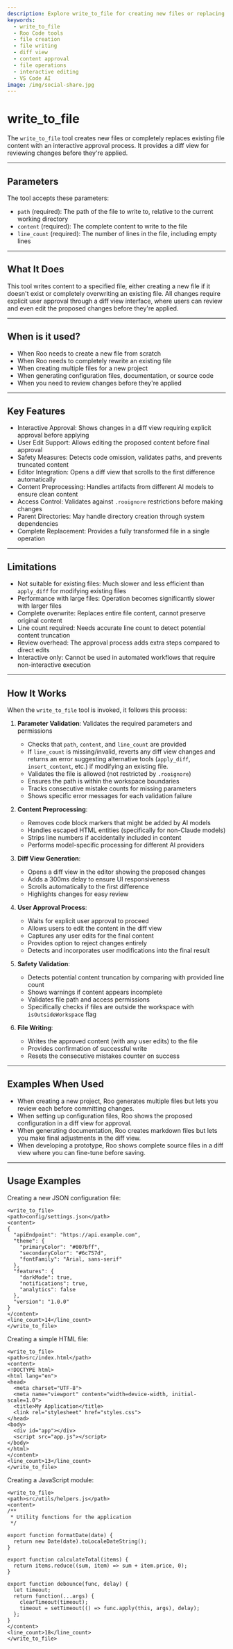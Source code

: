 ```yaml
---
description: Explore write_to_file for creating new files or replacing content with interactive diff view approval, ensuring safe file operations in Roo Code.
keywords:
  - write_to_file
  - Roo Code tools
  - file creation
  - file writing
  - diff view
  - content approval
  - file operations
  - interactive editing
  - VS Code AI
image: /img/social-share.jpg
---
```


# write_to_file

The `write_to_file` tool creates new files or completely replaces existing file content with an interactive approval process. It provides a diff view for reviewing changes before they're applied.

---

## Parameters

The tool accepts these parameters:

- `path` (required): The path of the file to write to, relative to the current working directory
- `content` (required): The complete content to write to the file
- `line_count` (required): The number of lines in the file, including empty lines

---

## What It Does

This tool writes content to a specified file, either creating a new file if it doesn't exist or completely overwriting an existing file. All changes require explicit user approval through a diff view interface, where users can review and even edit the proposed changes before they're applied.

---

## When is it used?

- When Roo needs to create a new file from scratch
- When Roo needs to completely rewrite an existing file
- When creating multiple files for a new project
- When generating configuration files, documentation, or source code
- When you need to review changes before they're applied

---

## Key Features

- Interactive Approval: Shows changes in a diff view requiring explicit approval before applying
- User Edit Support: Allows editing the proposed content before final approval
- Safety Measures: Detects code omission, validates paths, and prevents truncated content
- Editor Integration: Opens a diff view that scrolls to the first difference automatically
- Content Preprocessing: Handles artifacts from different AI models to ensure clean content
- Access Control: Validates against `.rooignore` restrictions before making changes
- Parent Directories: May handle directory creation through system dependencies
- Complete Replacement: Provides a fully transformed file in a single operation

---

## Limitations

- Not suitable for existing files: Much slower and less efficient than `apply_diff` for modifying existing files
- Performance with large files: Operation becomes significantly slower with larger files
- Complete overwrite: Replaces entire file content, cannot preserve original content
- Line count required: Needs accurate line count to detect potential content truncation
- Review overhead: The approval process adds extra steps compared to direct edits
- Interactive only: Cannot be used in automated workflows that require non-interactive execution

---

## How It Works

When the `write_to_file` tool is invoked, it follows this process:

1. **Parameter Validation**: Validates the required parameters and permissions
   - Checks that `path`, `content`, and `line_count` are provided
   - If `line_count` is missing/invalid, reverts any diff view changes and returns an error suggesting alternative tools (`apply_diff`, `insert_content`, etc.) if modifying an existing file.
   - Validates the file is allowed (not restricted by `.rooignore`)
   - Ensures the path is within the workspace boundaries
   - Tracks consecutive mistake counts for missing parameters
   - Shows specific error messages for each validation failure

2. **Content Preprocessing**:
   - Removes code block markers that might be added by AI models
   - Handles escaped HTML entities (specifically for non-Claude models)
   - Strips line numbers if accidentally included in content
   - Performs model-specific processing for different AI providers

3. **Diff View Generation**:
   - Opens a diff view in the editor showing the proposed changes
   - Adds a 300ms delay to ensure UI responsiveness
   - Scrolls automatically to the first difference
   - Highlights changes for easy review

4. **User Approval Process**:
   - Waits for explicit user approval to proceed
   - Allows users to edit the content in the diff view
   - Captures any user edits for the final content
   - Provides option to reject changes entirely
   - Detects and incorporates user modifications into the final result

5. **Safety Validation**:
   - Detects potential content truncation by comparing with provided line count
   - Shows warnings if content appears incomplete
   - Validates file path and access permissions
   - Specifically checks if files are outside the workspace with `isOutsideWorkspace` flag

6. **File Writing**:
   - Writes the approved content (with any user edits) to the file
   - Provides confirmation of successful write
   - Resets the consecutive mistakes counter on success

---

## Examples When Used

- When creating a new project, Roo generates multiple files but lets you review each before committing changes.
- When setting up configuration files, Roo shows the proposed configuration in a diff view for approval.
- When generating documentation, Roo creates markdown files but lets you make final adjustments in the diff view.
- When developing a prototype, Roo shows complete source files in a diff view where you can fine-tune before saving.

---

## Usage Examples

Creating a new JSON configuration file:
```
<write_to_file>
<path>config/settings.json</path>
<content>
{
  "apiEndpoint": "https://api.example.com",
  "theme": {
    "primaryColor": "#007bff",
    "secondaryColor": "#6c757d",
    "fontFamily": "Arial, sans-serif"
  },
  "features": {
    "darkMode": true,
    "notifications": true,
    "analytics": false
  },
  "version": "1.0.0"
}
</content>
<line_count>14</line_count>
</write_to_file>
```

Creating a simple HTML file:
```
<write_to_file>
<path>src/index.html</path>
<content>
<!DOCTYPE html>
<html lang="en">
<head>
  <meta charset="UTF-8">
  <meta name="viewport" content="width=device-width, initial-scale=1.0">
  <title>My Application</title>
  <link rel="stylesheet" href="styles.css">
</head>
<body>
  <div id="app"></div>
  <script src="app.js"></script>
</body>
</html>
</content>
<line_count>13</line_count>
</write_to_file>
```

Creating a JavaScript module:
```
<write_to_file>
<path>src/utils/helpers.js</path>
<content>
/**
 * Utility functions for the application
 */

export function formatDate(date) {
  return new Date(date).toLocaleDateString();
}

export function calculateTotal(items) {
  return items.reduce((sum, item) => sum + item.price, 0);
}

export function debounce(func, delay) {
  let timeout;
  return function(...args) {
    clearTimeout(timeout);
    timeout = setTimeout(() => func.apply(this, args), delay);
  };
}
</content>
<line_count>18</line_count>
</write_to_file>
```
